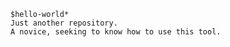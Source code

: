 


    $hello-world*
    Just another repository.
    A novice, seeking to know how to use this tool.
